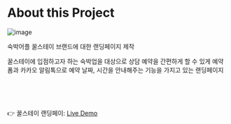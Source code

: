 <h1>About this Project</h1>

![image](https://user-images.githubusercontent.com/111225654/228871686-851ffaf2-1fba-412b-8db2-0a6e4d6465c7.png)





<p>숙박어플 꿀스테이 브랜드에 대한 랜딩페이지 제작</p>
<p>꿀스테이에 입점하고자 하는 숙박업을 대상으로 상담 예약을 간편하게 할 수 있게 예약 폼과 카카오 알림톡으로 예약 날짜, 시간을 안내해주는 기능을 가지고 있는 랜딩페이지</p>
<br>
<br>
<br>

<p>👉 꿀스테이 랜딩페이: <a href="http://siss9898.ivyro.net/coolstay/" target="_blank"/>Live Demo</a></p>
